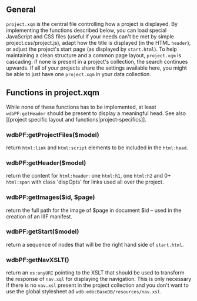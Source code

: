 ## General
`project.xqm` is the central file controlling how a project is displayed. By implementing the functions described below, you can load special JavaScript and CSS files (useful if your needs can't be met by simple project.css/project.js), adapt how the title is displayed (in the HTML `header`), or adjust the project's start page (as displayed by `start.html`).
To help maintaining a clean structure and a common page layout, `project.xqm` is cascading: if none is present in a project's collection, the search continues upwards. If all of your projects share the settings available here, you might be able to just have one `project.xqm` in your data collection.

## Functions in project.xqm
While none of these functions has to be implemented, at least `wdbPF:getHeader` should be present to display a meaningful head.
See also [[project specific layout and functions|project-specifics]].

### wdbPF:getProjectFiles($model)
return `html:link` and `html:script` elements to be included in the `html:head`.

### wdbPF:getHeader($model)
return the content for `html:header`: one `html:h1`, one `html:h2` and 0+ `html:span` with class 'dispOpts' for links used all over the project.

### wdbPF:getImages($id, $page)
return the full path for the image of $page in document $id – used in the creation of an IIIF manifest.

### wdbPF:getStart($model)
return a sequence of nodes that will be the right hand side of `start.html`.

### wdbPF:getNavXSLT()
return an `xs:anyURI` pointing to the XSLT that should be used to transform the response of `nav.xql` for displaying the navigation. This is only necessary if there is no `vav.xsl` present in the project collection and you don't want to use the global stylesheet ad `wdb:edocBaseDB/resources/nav.xsl`.